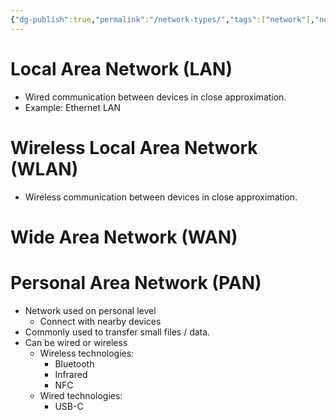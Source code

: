 ```yaml
---
{"dg-publish":true,"permalink":"/network-types/","tags":["network"],"noteIcon":"1","created":"2025-01-23T00:51:08.853+08:00","updated":"2025-01-23T01:25:20.154+08:00"}
---
```


# Local Area Network (LAN)
- Wired communication between devices in close approximation.
- Example: Ethernet LAN
# Wireless Local Area Network (WLAN)
- Wireless communication between devices in close approximation.
# Wide Area Network (WAN)
# Personal Area Network (PAN) 
- Network used on personal level
	- Connect with nearby devices
- Commonly used to transfer small files / data.
- Can be wired or wireless
	- Wireless technologies:
		- Bluetooth
		- Infrared
		- NFC
	- Wired technologies:
		- USB-C
